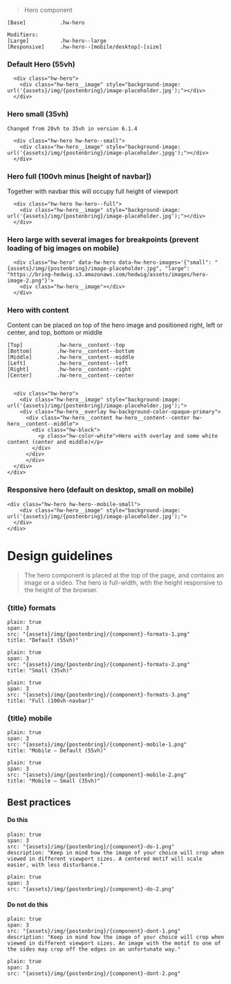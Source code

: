 


> Hero component

```code
[Base]           .hw-hero

Modifiers:
[Large]          .hw-hero--large
[Responsive]     .hw-hero--[mobile/desktop]-[size]
```



### Default Hero (55vh)

```html|span-6,light,plain
  <div class="hw-hero">
    <div class="hw-hero__image" style="background-image: url('{assets}/img/{postenbring}/image-placeholder.jpg');"></div>
  </div>
```

### Hero small (35vh)
```hint
Changed from 20vh to 35vh in version 6.1.4
```

```html|span-6,light,plain
  <div class="hw-hero hw-hero--small">
    <div class="hw-hero__image" style="background-image: url('{assets}/img/{postenbring}/image-placeholder.jpgg');"></div>
  </div>
```

### Hero full (100vh minus [height of navbar])
Together with navbar this will occupy full height of viewport

```html|span-6,light,plain
  <div class="hw-hero hw-hero--full">
    <div class="hw-hero__image" style="background-image: url('{assets}/img/{postenbring}/image-placeholder.jpg');"></div>
  </div>
```

### Hero large with several images for breakpoints (prevent loading of big images on mobile)

```html|span-6,light,plain
  <div class="hw-hero" data-hw-hero data-hw-hero-images='{"small": "{assets}/img/{postenbring}/image-placeholder.jpg", "large": "https://bring-hedwig.s3.amazonaws.com/hedwig/assets/images/hero-image-2.png"}'>
    <div class="hw-hero__image"></div>
  </div>
```

### Hero with content
Content can be placed on top of the hero image and positioned right, left or center, and top, bottom or middle

```code
[Top]           .hw-hero__content--top
[Bottom]        .hw-hero__content--bottom
[Middle]        .hw-hero__content--middle
[Left]          .hw-hero__content--left
[Right]         .hw-hero__content--right
[Center]        .hw-hero__content--center

```

```html|span-6,light,plain
  
  <div class="hw-hero">
    <div class="hw-hero__image" style="background-image: url('{assets}/img/{postenbring}/image-placeholder.jpg');">
    <div class="hw-hero__overlay hw-background-color-opaque-primary">
      <div class="hw-hero__content hw-hero__content--center hw-hero__content--middle">
        <div class="hw-block">
          <p class="hw-color-white">Hero with overlay and some white content (center and middle)</p>
        </div>
      </div>
      </div>
  </div>
</div>
```

### Responsive hero (default on desktop, small on mobile)

```html|span-6,light,plain
<div class="hw-hero hw-hero--mobile-small">
    <div class="hw-hero__image" style="background-image: url('{assets}/img/{postenbring}/image-placeholder.jpg');">
  </div>
</div>
```











# Design guidelines

> The hero component is placed at the top of the page, and contains an image or a video. The hero is full-width, with the height responsive to the height of the browser.



### {title} formats
```image
plain: true
span: 3
src: "{assets}/img/{postenbring}/{component}-formats-1.png"
title: "Default (55vh)"
```
```image
plain: true
span: 3
src: "{assets}/img/{postenbring}/{component}-formats-2.png"
title: "Small (35vh)"
```
```image
plain: true
span: 3
src: "{assets}/img/{postenbring}/{component}-formats-3.png"
title: "Full (100vh-navbar)"
```



### {title} mobile
```image
plain: true
span: 3
src: "{assets}/img/{postenbring}/{component}-mobile-1.png"
title: "Mobile – Default (55vh)"
```
```image
plain: true
span: 3
src: "{assets}/img/{postenbring}/{component}-mobile-2.png"
title: "Mobile – Small (35vh)"
```







## Best practices

#### Do this

```image
plain: true
span: 3
src: "{assets}/img/{postenbring}/{component}-do-1.png"
description: "Keep in mind how the image of your choice will crop when viewed in different viewport sizes. A centered motif will scale easier, with less disturbance."
```
```image
plain: true
span: 3
src: "{assets}/img/{postenbring}/{component}-do-2.png"
```

#### Do not do this
  
```image
plain: true
span: 3
src: "{assets}/img/{postenbring}/{component}-dont-1.png"
description: "Keep in mind how the image of your choice will crop when viewed in different viewport sizes. An image with the motif to one of the sides may crop off the edges in an unfortunate way."
```
```image
plain: true
span: 3
src: "{assets}/img/{postenbring}/{component}-dont-2.png"
```